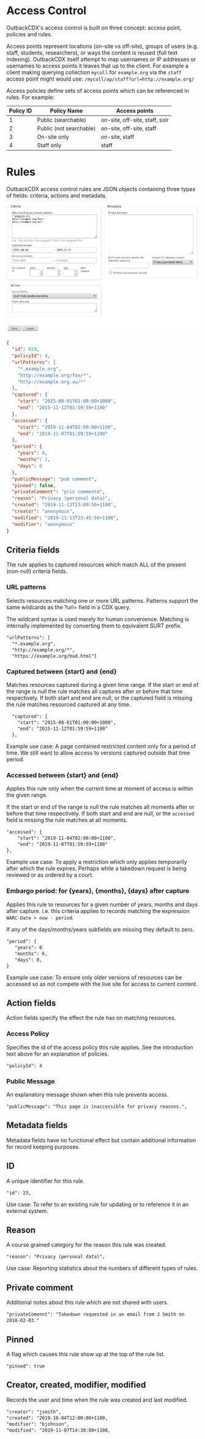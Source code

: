 # Access Control

OutbackCDX's access control is built on three concept: access point, policies and rules.

Access points represent locations (on-site vs off-site), groups of users (e.g. staff, students, researchers),
or ways the content is reused (full text indexing). OutbackCDX itself attempt to map usernames or IP addresses or 
usernames to access points it leaves that up to the client. For example a client making querying collection `mycoll` 
for `example.org` via the `staff` access point might would use: `/mycoll/ap/staff?url=http://example.org/`

Access policies define sets of access points which can be referenced in rules. For example:

| Policy ID | Policy Name   | Access points |
|-|-------------------------|---------------|
|1| Public (searchable)     | on-site, off-site, staff, solr |
|2| Public (not searchable) | on-site, off-site, staff |
|3| On-site only            | on-site, staff |
|4| Staff only              | staff |


# Rules

OutbackCDX access control rules are JSON objects containing three types of fields: criteria, actions and metadata.

![Rule editor example](access-control-rule-example.png)

```json
{
  "id": 819,
  "policyId": 4,
  "urlPatterns": [
    "*.example.org",
    "http://example.org/foo/*",
    "http://example.org.au/*"
  ],
  "captured": {
    "start": "2015-08-01T01:00:00+1000",
    "end": "2015-11-12T01:59:59+1100"
  },
  "accessed": {
    "start": "2019-11-04T02:00:00+1100",
    "end": "2019-11-07T01:59:59+1100"
  },
  "period": {
    "years": 0,
    "months": 1,
    "days": 0
  },
  "publicMessage": "pub comment",
  "pinned": false,
  "privateComment": "priv commentd",
  "reason": "Privacy (personal data)",
  "created": "2019-11-13T23:09:56+1100",
  "creator": "anonymous",
  "modified": "2019-11-13T23:45:56+1100",
  "modifier": "anonymous"
}
```

## Criteria fields

The rule applies to captured resources which match ALL of the present (non-null) criteria fields.

### URL patterns

Selects resources matching one or more URL patterns. Patterns support the same wildcards as the ?url= field in a CDX query.

The wildcard syntax is used merely for human convenience. Matching is internally implemented by converting them to
equivalent SURT prefix.

```
"urlPatterns": [
  "*.example.org",
  "http://example.org/*",
  "https://example.org/bad.html"]
```

### Captured between {start} and {end}

Matches resources captured during a given time range. If the start or end of the range is null the rule matches
all captures after or before that time respectively. If both start and end are null, or the captured field is 
missing the rule matches resourced captured at any time.

```
  "captured": {
    "start": "2015-08-01T01:00:00+1000",
    "end": "2015-11-12T01:59:59+1100"
  },
```

Example use case: A page contained restricted content only for a period of time. We still want to allow access
to versions captured outside that time period.

### Accessed between {start} and {end}

Applies this rule only when the current time at moment of access is within the given range.

If the start or end of the range is null the rule matches all moments after or before that time respectively. If
both start and end are null, or the `accessed` field is missing the rule matches at all moments.

```
"accessed": {
    "start": "2019-11-04T02:00:00+1100",
    "end": "2019-11-07T01:59:59+1100"
},
```

Example use case: To apply a restriction which only applies temporarily after which the rule expires. Perhaps while a
takedown request is being reviewed or as ordered by a court.

### Embargo period: for {years}, {months}, {days} after capture

Applies this rule to resources for a given number of years, months and days after capture. i.e. this criteria
applies to records matching the expression `WARC-Date > now - period`.

If any of the days/months/years subfields are missing they default to zero.

```
"period": {
   "years": 0
   "months": 6,
   "days": 0,
}
```

Example use case: To ensure only older versions of resources can be accessed so as not compete with the live site for
access to current content.


## Action fields

Action fields specify the effect the rule has on matching resources.

### Access Policy

Specifies the id of the access policy this rule applies. See the introduction text above for an explanation of policies.

```
"policyId": 4

```

### Public Message

An explanatory message shown when this rule prevents access.

```
"publicMessage": "This page is inaccessible for privacy reasons.",
```

## Metadata fields

Metadata fields have no functional effect but contain additional information for record keeping purposes.

## ID

A unique identifier for this rule.

```
"id": 23,
```

Use case: To refer to an existing rule for updating or to reference it in an external system.

## Reason

A course grained category for the reason this rule was created.

```
"reason": "Privacy (personal data)",
```

Use case: Reporting statistics about the numbers of different types of rules.

## Private comment

Additional notes about this rule which are not shared with users.

```
"privateComennt": "Takedown requested in an email from J Smith on 2018-02-03."
```

## Pinned

A flag which causes this rule show up at the top of the rule list.

```
"pinned": true
```

## Creator, created, modifier, modified

Records the user and time when the rule was created and last modified.

```
"creator": "jsmith",
"created": "2019-10-04T12:00:00+1100,
"modifier": "bjohnson",
"modified": "2019-11-07T14:30:00+1100,
```

